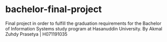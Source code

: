 # bachelor-final-project
Final project in order to fulfill the graduation requirements for the Bachelor of Information Systems study program at Hasanuddin University.  By Akmal Zuhdy Prasetya | H071191035
